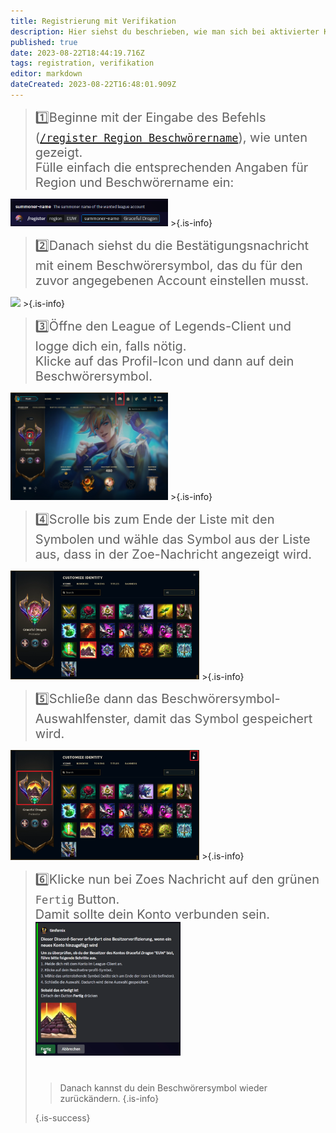 ```yaml
---
title: Registrierung mit Verifikation
description: Hier siehst du beschrieben, wie man sich bei aktivierter Kontoverifikation auf einem Server registriert.
published: true
date: 2023-08-22T18:44:19.716Z
tags: registration, verifikation
editor: markdown
dateCreated: 2023-08-22T16:48:01.909Z
---
```


>   <span style="font-size:15pt">:one:Beginne mit der Eingabe des Befehls ([`/register Region Beschwörername`](/de/commands/important/register/)), wie unten gezeigt. <br> Fülle einfach die entsprechenden Angaben für Region und Beschwörername ein: </span>
<img src="/register.png" width="50%" img>
>{.is-info}

<br>

> <span style="font-size:15pt"> :two:Danach siehst du die Bestätigungsnachricht mit einem Beschwörersymbol, das du für den zuvor angegebenen Account einstellen musst. </span>
<img src="/de_/de_register_verification_1.png" width="50%" img>
>{.is-info}

<br>

> <span style="font-size:15pt"> :three:Öffne den League of Legends-Client und logge dich ein, falls nötig. <br> Klicke auf das Profil-Icon und dann auf dein Beschwörersymbol. </span>
<img src="/en_/en_register_verification_2.png" width="50%" img> 
>{.is-info}

<br>

> <span style="font-size:15pt"> :four:Scrolle bis zum Ende der Liste mit den Symbolen und wähle das Symbol aus der Liste aus, dass in der Zoe-Nachricht angezeigt wird. </span>
<img src="/en_/en_register_verification_3.png" width="60%" img>
>{.is-info}

<br>

> <span style="font-size:15pt"> :five:Schließe dann das Beschwörersymbol-Auswahlfenster, damit das Symbol gespeichert wird.  </span>
<img src="/en_/en_register_verification_4.png" width="60%" img>
>{.is-info}

<br>

> <span style="font-size:15pt"> :six:Klicke nun bei Zoes Nachricht auf den grünen `Fertig` Button. <br> Damit sollte dein Konto verbunden sein.
<img src="/de_/de_register_verification_5.png" width="50%" img> <br> <br>
> >Danach kannst du dein Beschwörersymbol wieder zurückändern. {.is-info}
>  
>{.is-success}

